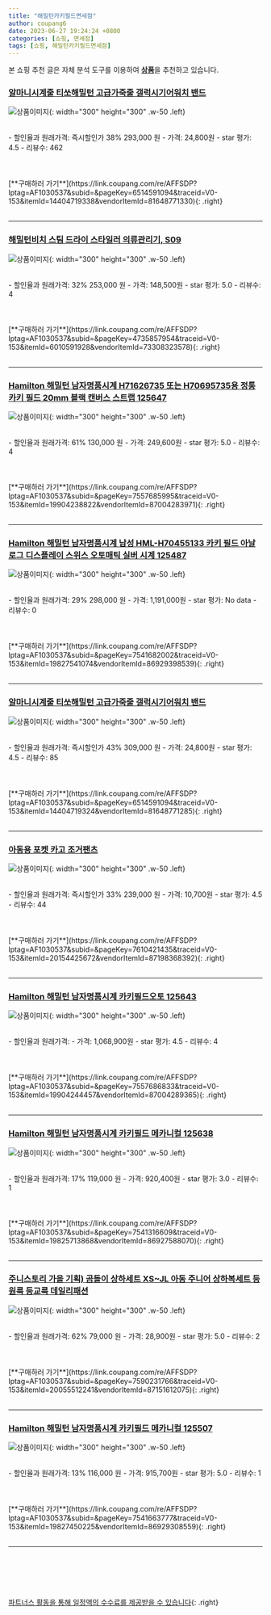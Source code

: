 ```yaml
---
title: "해밀턴카키필드면세점"
author: coupang6
date: 2023-06-27 19:24:24 +0800
categories: [쇼핑, 면세점]
tags: [쇼핑, 해밀턴카키필드면세점]
---
```


본 쇼핑 추천 글은 자체 분석 도구를 이용하여 [**상품**](https://link.coupang.com/a/bao1ui)을 추천하고 있습니다.

### [알마니시계줄 티쏘해밀턴 고급가죽줄 갤럭시기어워치 밴드](https://link.coupang.com/re/AFFSDP?lptag=AF1030537&subid=&pageKey=6514591094&traceid=V0-153&itemId=14404719338&vendorItemId=81648771330)

![상품이미지](https://thumbnail9.coupangcdn.com/thumbnails/remote/230x230ex/image/vendor_inventory/ded9/f376eaeafb4d9c6b9eb716774786435e9be6f71e80ffbbf02943f0113e16.jpg){: width="300" height="300" .w-50 .left}


<br>
- 할인율과 원래가격: 즉시할인가 38%  293,000   원
- 가격: 24,800원
- star 평가: 4.5
- 리뷰수: 462
<br>
<br>
<br>
<br>
[**구매하러 가기**](https://link.coupang.com/re/AFFSDP?lptag=AF1030537&subid=&pageKey=6514591094&traceid=V0-153&itemId=14404719338&vendorItemId=81648771330){: .right}
<br>
<br>

---

### [해밀턴비치 스팀 드라이 스타일러 의류관리기, S09](https://link.coupang.com/re/AFFSDP?lptag=AF1030537&subid=&pageKey=4735857954&traceid=V0-153&itemId=6010591928&vendorItemId=73308323578)

![상품이미지](https://thumbnail6.coupangcdn.com/thumbnails/remote/230x230ex/image/retail/images/2527820341519434-62e6a789-94c0-4ed1-bea2-909a2c34b2b7.jpg){: width="300" height="300" .w-50 .left}


<br>
- 할인율과 원래가격: 32%  253,000   원
- 가격: 148,500원
- star 평가: 5.0
- 리뷰수: 4
<br>
<br>
<br>
<br>
[**구매하러 가기**](https://link.coupang.com/re/AFFSDP?lptag=AF1030537&subid=&pageKey=4735857954&traceid=V0-153&itemId=6010591928&vendorItemId=73308323578){: .right}
<br>
<br>

---

### [Hamilton 해밀턴 남자명품시계 H71626735 또는 H70695735용 정통 카키 필드 20mm 블랙 캔버스 스트랩 125647](https://link.coupang.com/re/AFFSDP?lptag=AF1030537&subid=&pageKey=7557685995&traceid=V0-153&itemId=19904238822&vendorItemId=87004283971)

![상품이미지](https://thumbnail8.coupangcdn.com/thumbnails/remote/230x230ex/image/vendor_inventory/77dd/92a5eb87eca587c1a648fd63dc2755d9a2ad12b5b0f4f65785262c0d8323.jpg){: width="300" height="300" .w-50 .left}


<br>
- 할인율과 원래가격: 61%  130,000   원
- 가격: 249,600원
- star 평가: 5.0
- 리뷰수: 4
<br>
<br>
<br>
<br>
[**구매하러 가기**](https://link.coupang.com/re/AFFSDP?lptag=AF1030537&subid=&pageKey=7557685995&traceid=V0-153&itemId=19904238822&vendorItemId=87004283971){: .right}
<br>
<br>

---

### [Hamilton 해밀턴 남자명품시계 남성 HML-H70455133 카키 필드 아날로그 디스플레이 스위스 오토매틱 실버 시계 125487](https://link.coupang.com/re/AFFSDP?lptag=AF1030537&subid=&pageKey=7541682002&traceid=V0-153&itemId=19827541074&vendorItemId=86929398539)

![상품이미지](https://thumbnail10.coupangcdn.com/thumbnails/remote/230x230ex/image/vendor_inventory/e4e4/fe181280a5d94ce5afc57ade92217dc799be95fa8c433779f34be0a54452.jpg){: width="300" height="300" .w-50 .left}


<br>
- 할인율과 원래가격: 29%  298,000   원
- 가격: 1,191,000원
- star 평가: No data
- 리뷰수: 0
<br>
<br>
<br>
<br>
[**구매하러 가기**](https://link.coupang.com/re/AFFSDP?lptag=AF1030537&subid=&pageKey=7541682002&traceid=V0-153&itemId=19827541074&vendorItemId=86929398539){: .right}
<br>
<br>

---

### [알마니시계줄 티쏘해밀턴 고급가죽줄 갤럭시기어워치 밴드](https://link.coupang.com/re/AFFSDP?lptag=AF1030537&subid=&pageKey=6514591094&traceid=V0-153&itemId=14404719324&vendorItemId=81648771285)

![상품이미지](https://thumbnail6.coupangcdn.com/thumbnails/remote/230x230ex/image/vendor_inventory/6c34/2f71ae60c36519086a9992144cf799d5e2f5664c98ba558baa0fb8423d19.jpg){: width="300" height="300" .w-50 .left}


<br>
- 할인율과 원래가격: 즉시할인가 43%  309,000   원
- 가격: 24,800원
- star 평가: 4.5
- 리뷰수: 85
<br>
<br>
<br>
<br>
[**구매하러 가기**](https://link.coupang.com/re/AFFSDP?lptag=AF1030537&subid=&pageKey=6514591094&traceid=V0-153&itemId=14404719324&vendorItemId=81648771285){: .right}
<br>
<br>

---

### [아동용 포켓 카고 조거팬츠](https://link.coupang.com/re/AFFSDP?lptag=AF1030537&subid=&pageKey=7610421435&traceid=V0-153&itemId=20154425672&vendorItemId=87198368392)

![상품이미지](https://thumbnail9.coupangcdn.com/thumbnails/remote/230x230ex/image/vendor_inventory/2bda/ca056602b33ef96c3b655a7ec4c507687f7ee2e6f9c183ac2a4c17c6e3a3.jpg){: width="300" height="300" .w-50 .left}


<br>
- 할인율과 원래가격: 즉시할인가 33%  239,000   원
- 가격: 10,700원
- star 평가: 4.5
- 리뷰수: 44
<br>
<br>
<br>
<br>
[**구매하러 가기**](https://link.coupang.com/re/AFFSDP?lptag=AF1030537&subid=&pageKey=7610421435&traceid=V0-153&itemId=20154425672&vendorItemId=87198368392){: .right}
<br>
<br>

---

### [Hamilton 해밀턴 남자명품시계 카키필드오토 125643](https://link.coupang.com/re/AFFSDP?lptag=AF1030537&subid=&pageKey=7557686833&traceid=V0-153&itemId=19904244457&vendorItemId=87004289365)

![상품이미지](https://thumbnail6.coupangcdn.com/thumbnails/remote/230x230ex/image/vendor_inventory/8032/9ecbf6446add19e1881f4e5b53684690aaaa519f166f3bd00dfe7c943b52.jpg){: width="300" height="300" .w-50 .left}


<br>
- 할인율과 원래가격: 
- 가격: 1,068,900원
- star 평가: 4.5
- 리뷰수: 4
<br>
<br>
<br>
<br>
[**구매하러 가기**](https://link.coupang.com/re/AFFSDP?lptag=AF1030537&subid=&pageKey=7557686833&traceid=V0-153&itemId=19904244457&vendorItemId=87004289365){: .right}
<br>
<br>

---

### [Hamilton 해밀턴 남자명품시계 카키필드 메카니컬 125638](https://link.coupang.com/re/AFFSDP?lptag=AF1030537&subid=&pageKey=7541316609&traceid=V0-153&itemId=19825713868&vendorItemId=86927588070)

![상품이미지](https://thumbnail9.coupangcdn.com/thumbnails/remote/230x230ex/image/vendor_inventory/0163/9e59f713cd17896347336b299bc0b78bfa844fd2a4b2c4ea75a26c9de824.jpg){: width="300" height="300" .w-50 .left}


<br>
- 할인율과 원래가격: 17%  119,000   원
- 가격: 920,400원
- star 평가: 3.0
- 리뷰수: 1
<br>
<br>
<br>
<br>
[**구매하러 가기**](https://link.coupang.com/re/AFFSDP?lptag=AF1030537&subid=&pageKey=7541316609&traceid=V0-153&itemId=19825713868&vendorItemId=86927588070){: .right}
<br>
<br>

---

### [주니스토리 가을 기획) 곰돌이 상하세트 XS~JL 아동 주니어 상하복세트 등원룩 등교룩 데일리패션](https://link.coupang.com/re/AFFSDP?lptag=AF1030537&subid=&pageKey=7590231766&traceid=V0-153&itemId=20055512241&vendorItemId=87151612075)

![상품이미지](https://thumbnail8.coupangcdn.com/thumbnails/remote/230x230ex/image/vendor_inventory/bb3f/01539a6e20da4a134a22b803ab193af9ee6c5e327f32e3284ac9c191c831.jpg){: width="300" height="300" .w-50 .left}


<br>
- 할인율과 원래가격: 62%  79,000   원
- 가격: 28,900원
- star 평가: 5.0
- 리뷰수: 2
<br>
<br>
<br>
<br>
[**구매하러 가기**](https://link.coupang.com/re/AFFSDP?lptag=AF1030537&subid=&pageKey=7590231766&traceid=V0-153&itemId=20055512241&vendorItemId=87151612075){: .right}
<br>
<br>

---

### [Hamilton 해밀턴 남자명품시계 카키필드 메카니컬 125507](https://link.coupang.com/re/AFFSDP?lptag=AF1030537&subid=&pageKey=7541663777&traceid=V0-153&itemId=19827450225&vendorItemId=86929308559)

![상품이미지](https://thumbnail10.coupangcdn.com/thumbnails/remote/230x230ex/image/vendor_inventory/9833/3776f2c7313952f08f5b83e74cba8b48f928070a81cc2f1965f55b536052.jpg){: width="300" height="300" .w-50 .left}


<br>
- 할인율과 원래가격: 13%  116,000   원
- 가격: 915,700원
- star 평가: 5.0
- 리뷰수: 1
<br>
<br>
<br>
<br>
[**구매하러 가기**](https://link.coupang.com/re/AFFSDP?lptag=AF1030537&subid=&pageKey=7541663777&traceid=V0-153&itemId=19827450225&vendorItemId=86929308559){: .right}
<br>
<br>

---
<br><br><br><br><br> [파트너스 활동을 통해 일정액의 수수료를 제공받을 수 있습니다](https://link.coupang.com/a/bao1ui){: .right}
